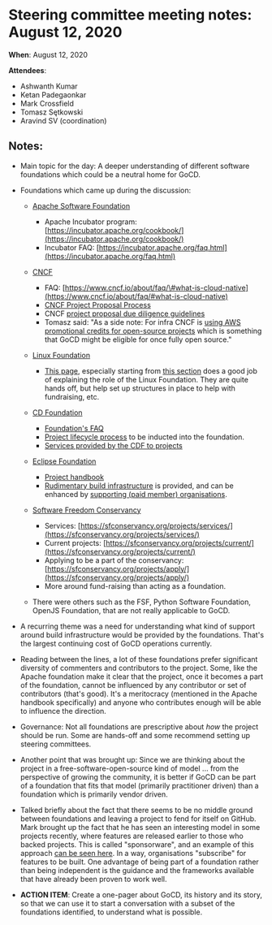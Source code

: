 # Steering committee meeting notes: August 12, 2020

**When**: August 12, 2020

**Attendees**:

- Ashwanth Kumar
- Ketan Padegaonkar
- Mark Crossfield
- Tomasz Sętkowski
- Aravind SV (coordination)

## Notes:

  - Main topic for the day: A deeper understanding of different software foundations which could be a neutral home for GoCD.

  - Foundations which came up during the discussion:

    - [Apache Software Foundation](https://www.apache.org/foundation/)
      - Apache Incubator program: [https://incubator.apache.org/cookbook/](https://incubator.apache.org/cookbook/)
      - Incubator FAQ: [https://incubator.apache.org/faq.html](https://incubator.apache.org/faq.html)

    - [CNCF](https://www.cncf.io/)
      - FAQ: [https://www.cncf.io/about/faq/\#what-is-cloud-native](https://www.cncf.io/about/faq/#what-is-cloud-native)
      - [CNCF Project Proposal Process](https://github.com/cncf/toc/blob/master/process/project_proposals.adoc)
      - CNCF [project proposal due diligence guidelines](https://github.com/cncf/toc/blob/master/process/due-diligence-guidelines.md)
      - Tomasz said: "As a side note: For infra CNCF is [using AWS promotional credits for open-source projects](https://www.sdxcentral.com/articles/news/aws-makes-it-rain-extends-credits-to-open-source-projects/2019/10/) which is something that GoCD might be eligible for once fully open source."

    - [Linux Foundation](https://www.linuxfoundation.org/)
      - [This page](https://www.linuxfoundation.org/projects/hosting/), especially starting from [this section](https://www.linuxfoundation.org/projects/hosting/#assist) does a good job of explaining the role of the Linux Foundation. They are quite hands off, but help set up structures in place to help with fundraising, etc.

    - [CD Foundation](https://cd.foundation/)
      - [Foundation's FAQ](https://github.com/cdfoundation/faq)
      - [Project lifecycle process](https://github.com/cdfoundation/toc/blob/master/PROJECT_LIFECYCLE.md) to be inducted into the foundation.
      - [Services provided by the CDF to projects](https://cd.foundation/project-services/)

    - [Eclipse Foundation](https://www.eclipse.org/org/)
      - [Project handbook](https://www.eclipse.org/projects/handbook/#starting)
      - [Rudimentary build infrastructure](https://wiki.eclipse.org/CBI) is provided, and can be enhanced by [supporting (paid member) organisations](https://www.eclipse.org/membership/become_a_member/membershipTypes.php).

    - [Software Freedom Conservancy](https://sfconservancy.org/)
      - Services: [https://sfconservancy.org/projects/services/](https://sfconservancy.org/projects/services/)
      - Current projects: [https://sfconservancy.org/projects/current/](https://sfconservancy.org/projects/current/)
      - Applying to be a part of the conservancy: [https://sfconservancy.org/projects/apply/](https://sfconservancy.org/projects/apply/)
      - More around fund-raising than acting as a foundation.

    - There were others such as the FSF, Python Software Foundation, OpenJS Foundation, that are not really applicable to GoCD.

  - A recurring theme was a need for understanding what kind of support around build infrastructure would be provided by the foundations. That's the largest continuing cost of GoCD operations currently.

  - Reading between the lines, a lot of these foundations prefer significant diversity of commenters and contributors to the project. Some, like the Apache foundation make it clear that the project, once it becomes a part of the foundation, cannot be influenced by any contributor or set of contributors (that's good). It's a meritocracy (mentioned in the Apache handbook specifically) and anyone who contributes enough will be able to influence the direction.

  - Governance: Not all foundations are prescriptive about _how_ the project should be run. Some are hands-off and some recommend setting up steering committees.

  - Another point that was brought up: Since we are thinking about the project in a free-software-open-source kind of model ... from the perspective of growing the community, it is better if GoCD can be part of a foundation that fits that model (primarily practitioner driven) than a foundation which is primarily vendor driven.

  - Talked briefly about the fact that there seems to be no middle ground between foundations and leaving a project to fend for itself on GitHub. Mark brought up the fact that he has seen an interesting model in some projects recently, where features are released earlier to those who backed projects. This is called "sponsorware", and an example of this approach [can be seen here](https://squidfunk.github.io/mkdocs-material/insiders/). In a way, organisations "subscribe" for features to be built. One advantage of being part of a foundation rather than being independent is the guidance and the frameworks available that have already been proven to work well.

  - **ACTION ITEM**: Create a one-pager about GoCD, its history and its story, so that we can use it to start a conversation with a subset of the foundations identified, to understand what is possible.
